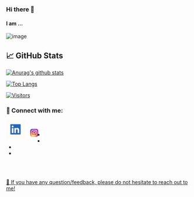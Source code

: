 ### Hi there 👋
#### I am ...

<!--
**venkata-pavani/venkata-pavani** is a ✨ _special_ ✨ repository because its `README.md` (this file) appears on your GitHub profile.

Here are some ideas to get you started:

- 🔭 I’m currently working on ...
- 🌱 I’m currently learning ...
- 👯 I’m looking to collaborate on ...
- 🤔 I’m looking for help with ...
- 💬 Ask me about ...
- 📫 How to reach me: ...
- 😄 Pronouns: ...
- ⚡ Fun fact: ...
-->
![image](https://user-images.githubusercontent.com/12963112/137175451-ae3ac72b-7eee-4132-ae15-514b2410c8b2.png)

## 📈 GitHub Stats 

[![Anurag's github stats](https://github-readme-stats.vercel.app/api?username=venkata-pavani)](https://github.com/venkata-pavani)

[![Top Langs](https://github-readme-stats.vercel.app/api/top-langs/?username=venkata-pavani&layout=compact)](https://github.com/venkata-pavani)

[![Visitors](https://visitor-badge.glitch.me/badge?page_id=venkata-pavani.venkata-pavani)](https://www.yushi.dev/)


### 🤝 Connect with me:

<a href="https://www.linkedin.com/in/pavani-nrusimhadevara/"><img align="left" src="linkedin.jpg" alt="Pavani | LinkedIn" width="51px"/></a></br>
<a href="https://www.instagram.com/my_sketches26/"><img align="left" src="insta.jpg" alt="Pavani | Instagram" width="51px"/></a>
<link href="https://cdnjs.cloudflare.com/ajax/libs/font-awesome/4.7.0/css/font-awesome.min.css" rel="stylesheet"/>
<div class="leftside">
  <ul class="socialmediaicons">
    <li><a href="https://www.facebook.com/EnUnChasquido" target="_blank"><i class="fa 
fa-facebook"></i></a></li>
    <li><a href="https://www.instagram.com" target="_blank"><i class="fa fa-instagram"></i></a></li>
    <li><a href="https://www.twitter.com" target="_blank"><i class="fa fa-twitter"></i></a></li>
    <li><a href="https://www.youtube.com" target="_blank"><i class="fa fa-youtube"></i></li>
    </ul>
  </div>
</br> </br>


💬 If you have any question/feedback, please do not hesitate to reach out to me!
